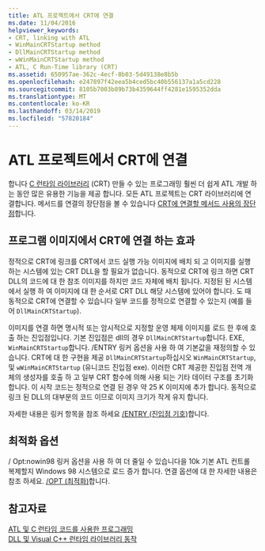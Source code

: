 ```yaml
---
title: ATL 프로젝트에서 CRT에 연결
ms.date: 11/04/2016
helpviewer_keywords:
- CRT, linking with ATL
- WinMainCRTStartup method
- DllMainCRTStartup method
- wWinMainCRTStartup method
- ATL, C Run-Time library (CRT)
ms.assetid: 650957ae-362c-4ecf-8b03-5d49138e8b5b
ms.openlocfilehash: e247897f42eea5b4ced5bc40b556137a1a5cd228
ms.sourcegitcommit: 8105b7003b89b73b4359644ff4281e1595352dda
ms.translationtype: MT
ms.contentlocale: ko-KR
ms.lasthandoff: 03/14/2019
ms.locfileid: "57820184"
---
```

# <a name="linking-to-the-crt-in-your-atl-project"></a>ATL 프로젝트에서 CRT에 연결

합니다 [C 런타임 라이브러리](../c-runtime-library/crt-library-features.md) (CRT) 만들 수 있는 프로그래밍 훨씬 더 쉽게 ATL 개발 하는 동안 많은 유용한 기능을 제공 합니다. 모든 ATL 프로젝트는 CRT 라이브러리에 연결합니다. 메서드를 연결의 장단점을 볼 수 있습니다 [CRT에 연결할 메서드 사용의 장단점](../atl/benefits-and-tradeoffs-of-the-method-used-to-link-to-the-crt.md)합니다.

## <a name="effects-of-linking-to-the-crt-on-your-program-image"></a>프로그램 이미지에서 CRT에 연결 하는 효과

정적으로 CRT에 링크를 CRT에서 코드 실행 가능 이미지에 배치 되 고 이미지를 실행 하는 시스템에 있는 CRT DLL을 할 필요가 없습니다. 동적으로 CRT에 링크 하면 CRT DLL의 코드에 대 한 참조 이미지를 하지만 코드 자체에 배치 됩니다. 지정된 된 시스템에서 실행 하 여 이미지에 대 한 순서로 CRT DLL 해당 시스템에 있어야 합니다. 도 때 동적으로 CRT에 연결할 수 있습니다 일부 코드를 정적으로 연결할 수 있는지 (예를 들어 `DllMainCRTStartup`).

이미지를 연결 하면 명시적 또는 암시적으로 지정할 운영 체제 이미지를 로드 한 후에 호출 하는 진입점입니다. 기본 진입점은 dll의 경우 `DllMainCRTStartup`합니다. EXE, `WinMainCRTStartup`합니다. /ENTRY 링커 옵션을 사용 하 여 기본값을 재정의할 수 있습니다. CRT에 대 한 구현을 제공 `DllMainCRTStartup`하십시오 `WinMainCRTStartup`, 및 `wWinMainCRTStartup` (유니코드 진입점 exe). 이러한 CRT 제공한 진입점 전역 개체의 생성자를 호출 하 고 일부 CRT 함수에 의해 사용 되는 기타 데이터 구조를 초기화 합니다. 이 시작 코드는 정적으로 연결 된 경우 약 25 K 이미지에 추가 합니다. 동적으로 링크 된 DLL의 대부분의 코드 이므로 이미지 크기가 작게 유지 합니다.

자세한 내용은 링커 항목을 참조 하세요 [/ENTRY (진입점 기호)](../build/reference/entry-entry-point-symbol.md)합니다.

## <a name="optimization-options"></a>최적화 옵션

/ Opt:nowin98 링커 옵션을 사용 하 여 더 줄일 수 있습니다을 10k 기본 ATL 컨트롤 복제할지 Windows 98 시스템으로 로드 증가 합니다. 연결 옵션에 대 한 자세한 내용은 참조 하세요. [/OPT (최적화)](../build/reference/opt-optimizations.md)합니다.

## <a name="see-also"></a>참고자료

[ATL 및 C 런타임 코드를 사용한 프로그래밍](../atl/programming-with-atl-and-c-run-time-code.md)<br/>
[DLL 및 Visual C++ 런타임 라이브러리 동작](../build/run-time-library-behavior.md)
